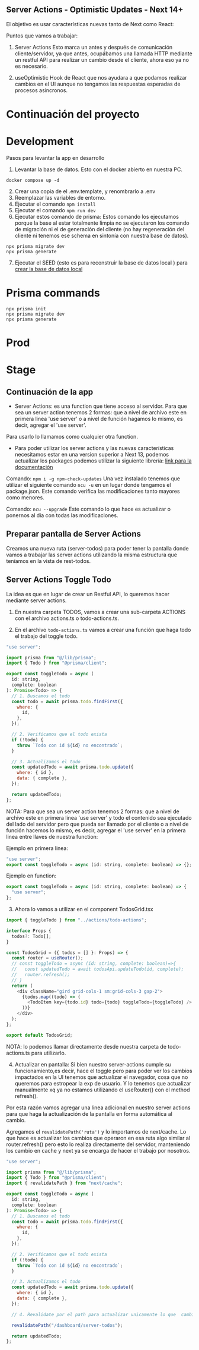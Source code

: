 ## Server Actions - Optimistic Updates - Next 14+

El objetivo es usar características nuevas tanto de Next como React:

Puntos que vamos a trabajar:

1. Server Actions
   Esto marca un antes y después de comunicación cliente/servidor, ya que antes, ocupábamos una llamada HTTP mediante un restful API para realizar un cambio desde el cliente, ahora eso ya no es necesario.

2. useOptimistic
   Hook de React que nos ayudara a que podamos realizar cambios en el UI aunque no tengamos las respuestas esperadas de procesos asíncronos.

# Continuación del proyecto

# Development

Pasos para levantar la app en desarrollo

1. Levantar la base de datos. Esto con el docker abierto en nuestra PC.

```
docker compose up -d
```

2. Crear una copia de el .env.template, y renombrarlo a .env
3. Reemplazar las variables de entorno.
4. Ejecutar el comando `npm install`
5. Ejecutar el comando `npm run dev`
6. Ejecutar estos comando de prisma: Estos comando los ejecutamos porque la base al estar totalmente limpia no se ejecutaron los comando de migración ni el de generación del cliente (no hay regeneración del cliente ni tenemos ese schema en sintonía con nuestra base de datos).

```
npx prisma migrate dev
npx prisma generate
```

7. Ejecutar el SEED (esto es para reconstruir la base de datos local ) para [crear la base de datos local](http://localhost:3000/api/seed)

# Prisma commands

```
npx prisma init
npx prisma migrate dev
npx prisma generate
```

# Prod

# Stage

## Continuación de la app

- Server Actions: es una function que tiene acceso al servidor.
  Para que sea un server action tenemos 2 formas: que a nivel de archivo este en primera linea 'use server' o a nivel de función hagamos lo mismo, es decir, agregar el 'use server'.

Para usarlo lo llamamos como cualquier otra function.

- Para poder utilizar los server actions y las nuevas características necesitamos estar en una version superior a Next 13, podemos actualizar los packages podemos utilizar la siguiente librería: [link para la documentación ](https://www.npmjs.com/package/npm-check-updates)

Comando: `npm i -g npm-check-updates`
Una vez instalado tenemos que utilizar el siguiente comando `ncu -u` en un lugar donde tengamos el package.json. Este comando verifica las modificaciones tanto mayores como menores.

Comando: `ncu --upgrade`
Este comando lo que hace es actualizar o ponernos al dia con todas las modificaciones.

## Preparar pantalla de Server Actions

Creamos una nueva ruta (server-todos) para poder tener la pantalla donde vamos a trabajar las server actions utilizando la misma estructura que teníamos en la vista de rest-todos.

## Server Actions Toggle Todo

La idea es que en lugar de crear un Restful API, lo queremos hacer mediante server actions.

1. En nuestra carpeta TODOS, vamos a crear una sub-carpeta ACTIONS con el archivo actions.ts o todo-actions.ts.

2. En el archivo `todo-actions.ts` vamos a crear una función que haga todo el trabajo del toggle todo.

```js
"use server";

import prisma from "@/lib/prisma";
import { Todo } from "@prisma/client";

export const toggleTodo = async (
  id: string,
  complete: boolean
): Promise<Todo> => {
  // 1. Buscamos el todo
  const todo = await prisma.todo.findFirst({
    where: {
      id,
    },
  });

  // 2. Verificamos que el todo exista
  if (!todo) {
    throw `Todo con id ${id} no encontrado`;
  }

  // 3. Actualizamos el todo
  const updatedTodo = await prisma.todo.update({
    where: { id },
    data: { complete },
  });

  return updatedTodo;
};
```

NOTA: Para que sea un server action tenemos 2 formas: que a nivel de archivo este en primera linea 'use server' y todo el contenido sea ejecutado del lado del servidor pero que pueda ser llamado por el cliente o a nivel de función hacemos lo mismo, es decir, agregar el 'use server' en la primera linea entre llaves de nuestra function:

Ejemplo en primera linea:

```js
"use server";
export const toggleTodo = async (id: string, complete: boolean) => {};
```

Ejemplo en function:

```js
export const toggleTodo = async (id: string, complete: boolean) => {
  "use server";
};
```

3. Ahora lo vamos a utilizar en el component TodosGrid.tsx

```js
import { toggleTodo } from "../actions/todo-actions";

interface Props {
  todos?: Todo[];
}

const TodosGrid = ({ todos = [] }: Props) => {
  const router = useRouter();
  // const toggleTodo = async (id: string, complete: boolean)=>{
  //   const updatedTodo = await todosApi.updateTodo(id, complete);
  //   router.refresh();
  // }
  return (
    <div className="gird grid-cols-1 sm:grid-cols-3 gap-2">
      {todos.map((todo) => (
        <TodoItem key={todo.id} todo={todo} toggleTodo={toggleTodo} />
      ))}
    </div>
  );
};

export default TodosGrid;
```

NOTA: lo podemos llamar directamente desde nuestra carpeta de todo-actions.ts para utilizarlo.

4. Actualizar en pantalla: Si bien nuestro server-actions cumple su funcionamiento,es decir, hace el toggle pero para poder ver los cambios impactados en la UI tenemos que actualizar el navegador, cosa que no queremos para estropear la exp de usuario. Y lo tenemos que actualizar manualmente xq ya no estamos utilizando el useRouter() con el method refresh().

Por esta razón vamos agregar una linea adicional en nuestro server actions para que haga la actualización de la pantalla en forma automática al cambio.

Agregamos el `revalidatePath('ruta')` y lo importamos de next/cache. Lo que hace es actualizar los cambios que operaron en esa ruta algo similar al router.refresh() pero esto lo realiza directamente del servidor, manteniendo los cambio en cache y next ya se encarga de hacer el trabajo por nosotros.

```js
"use server";

import prisma from "@/lib/prisma";
import { Todo } from "@prisma/client";
import { revalidatePath } from "next/cache";

export const toggleTodo = async (
  id: string,
  complete: boolean
): Promise<Todo> => {
  // 1. Buscamos el todo
  const todo = await prisma.todo.findFirst({
    where: {
      id,
    },
  });

  // 2. Verificamos que el todo exista
  if (!todo) {
    throw `Todo con id ${id} no encontrado`;
  }

  // 3. Actualizamos el todo
  const updatedTodo = await prisma.todo.update({
    where: { id },
    data: { complete },
  });

  // 4. Revalidate por el path para actualizar unicamente lo que  cambio

  revalidatePath("/dashboard/server-todos");

  return updatedTodo;
};
```
